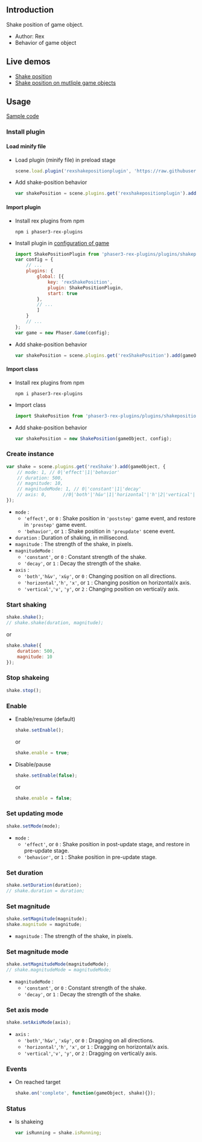 ## Introduction

Shake position of game object.

- Author: Rex
- Behavior of game object

## Live demos

- [Shake position](https://codepen.io/rexrainbow/pen/JwMbxR)
- [Shake position on mutliple game objects](https://codepen.io/rexrainbow/pen/WNvGNBW)

## Usage

[Sample code](https://github.com/rexrainbow/phaser3-rex-notes/tree/master/examples/shake)

### Install plugin

#### Load minify file

- Load plugin (minify file) in preload stage
    ```javascript
    scene.load.plugin('rexshakepositionplugin', 'https://raw.githubusercontent.com/rexrainbow/phaser3-rex-notes/master/dist/rexshakepositionplugin.min.js', true);
    ```
- Add shake-position behavior
    ```javascript
    var shakePosition = scene.plugins.get('rexshakepositionplugin').add(gameObject, config);
    ```

#### Import plugin

- Install rex plugins from npm
    ```
    npm i phaser3-rex-plugins
    ```
- Install plugin in [configuration of game](game.md#configuration)
    ```javascript
    import ShakePositionPlugin from 'phaser3-rex-plugins/plugins/shakeposition-plugin.js';
    var config = {
        // ...
        plugins: {
            global: [{
                key: 'rexShakePosition',
                plugin: ShakePositionPlugin,
                start: true
            },
            // ...
            ]
        }
        // ...
    };
    var game = new Phaser.Game(config);
    ```
- Add shake-position behavior
    ```javascript
    var shakePosition = scene.plugins.get('rexShakePosition').add(gameObject, config);
    ```

#### Import class

- Install rex plugins from npm
    ```
    npm i phaser3-rex-plugins
    ```
- Import class
    ```javascript
    import ShakePosition from 'phaser3-rex-plugins/plugins/shakeposition.js';
    ```
- Add shake-position behavior
    ```javascript
    var shakePosition = new ShakePosition(gameObject, config);
    ```

### Create instance

```javascript
var shake = scene.plugins.get('rexShake').add(gameObject, {
    // mode: 1, // 0|'effect'|1|'behavior'
    // duration: 500,
    // magnitude: 10,
    // magnitudeMode: 1, // 0|'constant'|1|'decay'
    // axis: 0,      //0|'both'|'h&v'|1|'horizontal'|'h'|2|'vertical'|'v'
});
```

- `mode` :
    - `'effect'`, or `0` : Shake position in `'poststep'` game event, and restore in `'prestep'` game event.
    - `'behavior'`, or `1` : Shake position in `'preupdate'` scene event.
- `duration` : Duration of shaking, in millisecond.
- `magnitude` : The strength of the shake, in pixels.
- `magnitudeMode` :
    - `'constant'`, or `0` : Constant strength of the shake.
    - `'decay'`, or `1` : Decay the strength of the shake.
- `axis` :
    - `'both'`,`'h&v'`, `'x&y'`, or `0` : Changing position on all directions.
    - `'horizontal'`,`'h'`, `'x'`, or `1` : Changing position on horizontal/x axis.
    - `'vertical'`,`'v'`, `'y'`, or `2` : Changing position on vertical/y axis.

### Start shaking

```javascript
shake.shake();
// shake.shake(duration, magnitude);
```

or

```javascript
shake.shake({
    duration: 500,
    magnitude: 10
});
```

### Stop shakeing

```javascript
shake.stop();
```

### Enable

- Enable/resume (default)
    ```javascript
    shake.setEnable();
    ```
    or
    ```javascript
    shake.enable = true;
    ```
- Disable/pause
    ```javascript
    shake.setEnable(false);
    ```
    or
    ```javascript
    shake.enable = false;
    ```

### Set updating mode

```javascript
shake.setMode(mode);
```

- `mode` :
    - `'effect'`, or `0` : Shake position in post-update stage, and restore in pre-update stage.
    - `'behavior'`, or `1` : Shake position in pre-update stage.

### Set duration

```javascript
shake.setDuration(duration);
// shake.duration = duration;
```

### Set magnitude

```javascript
shake.setMagnitude(magnitude);
shake.magnitude = magnitude;
```

- `magnitude` : The strength of the shake, in pixels.

### Set magnitude mode

```javascript
shake.setMagnitudeMode(magnitudeMode);
// shake.magnitudeMode = magnitudeMode;
```

- `magnitudeMode` :
    - `'constant'`, or `0` : Constant strength of the shake.
    - `'decay'`, or `1` : Decay the strength of the shake.

### Set axis mode

```javascript
shake.setAxisMode(axis);
```

- `axis` : 
    - `'both'`,`'h&v'`, `'x&y'`, or `0` : Dragging on all directions.
    - `'horizontal'`,`'h'`, `'x'`, or `1` : Dragging on horizontal/x axis.
    - `'vertical'`,`'v'`, `'y'`, or `2` : Dragging on vertical/y axis.

### Events

- On reached target
    ```javascript
    shake.on('complete', function(gameObject, shake){});
    ```

### Status

- Is shakeing
    ```javascript
    var isRunning = shake.isRunning;
    ```
